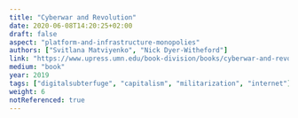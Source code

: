 ```yaml
---
title: "Cyberwar and Revolution"
date: 2020-06-08T14:20:25+02:00
draft: false
aspect: "platform-and-infrastructure-monopolies"
authors: ["Svitlana Matviyenko", "Nick Dyer-Witheford"]
link: "https://www.upress.umn.edu/book-division/books/cyberwar-and-revolution"
medium: "book"
year: 2019
tags: ["digitalsubterfuge", "capitalism", "militarization", "internet"]
weight: 6
notReferenced: true
---
```


